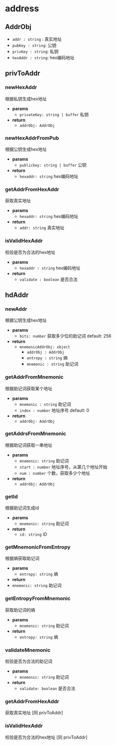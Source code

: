 
# address

## AddrObj

- `addr : string` : 真实地址
- `pubKey : string`: 公钥
- `privKey : string`: 私钥
- `hexAddr : string`: hex编码地址

## privToAddr

### newHexAddr
根据私钥生成hex地址

- **params**
  - `privateKey: string | buffer` 私钥
- **return**
  - `addrObj: AddrObj`

### newHexAddrFromPub
根据公钥生成hex地址

- **params**
  - `publickey: string | buffer` 公钥
- **return**
  - `hexaddr: string` hex编码地址

### getAddrFromHexAddr
获取真实地址

- **params**
  - `hexaddr: string` hex编码地址
- **return**
  - `addr: string` 真实地址

### isValidHexAddr
校验是否为合法的hex地址

- **params**
  - `hexaddr : string` hex编码地址
- **return**
  - `validate : boolean` 是否合法

## hdAddr

### newAddr
根据公钥生成hex地址

- **params**
  - `bits: number` 获取多少位的助记词 default: 256
- **return**
    - `mnemonicAddrObj: object`
        - `addrObj : AddrObj`
        - `entropy : string` 熵
        - `mnemonic : string` 助记词

### getAddrFromMnemonic
根据助记词获取某个地址

- **params**
  - `mnemonic : string` 助记词
  - `index : number` 地址序号 default: 0
- **return**
  - `addrObj: AddrObj`

### getAddrsFromMnemonic
根据助记词获取一串地址

- **params**
  - `mnemonic: string` 助记词
  - `start : number` 地址序号，从第几个地址开始
  - `num : number` 个数，获取多少个地址
- **return**
  - `addrObj: AddrObj`

### getId
根据助记词生成id

- **params**
  - `mnemonic: string` 助记词
- **return**
  - `id: string` ID

### getMnemonicFromEntropy
根据熵获取助记词

- **params**
  - `entropy: string` 熵
- **return**
 - `mnemonic: string` 助记词

### getEntropyFromMnemonic
获取助记词的熵

- **params**
  - `mnemonic: string` 助记词
- **return**
  - `entropy: string` 熵

### validateMnemonic
校验是否为合法的助记词

- **params**
  - `mnemonic: string` 助记词
- **return**
  - `validate: boolean` 是否合法

### getAddrFromHexAddr
获取真实地址 [同 privToAddr]

### isValidHexAddr
校验是否为合法的hex地址 [同 privToAddr]
